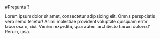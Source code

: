 #Pregunta ?

Lorem ipsum dolor sit amet, consectetur adipisicing elit. Omnis perspiciatis vero nemo tenetur! Animi molestiae provident voluptate quisquam error laboriosam, nisi. Veniam expedita, quia autem architecto harum dolores? Rerum, ipsa.




